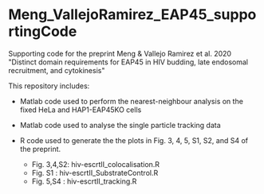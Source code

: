# Meng_VallejoRamirez_EAP45_supportingCode

 Supporting code for the preprint Meng & Vallejo Ramirez et al. 2020 "Distinct domain requirements for EAP45 in HIV budding, late endosomal recruitment, and cytokinesis"

 This repository includes:

 * Matlab code used to perform the nearest-neighbour analysis on the fixed HeLa and HAP1-EAP45KO cells

 * Matlab code used to analyse the single particle tracking data

 * R code used to generate the the plots in Fig. 3, 4, 5, S1, S2, and S4 of the preprint.
    * Fig. 3,4,S2: hiv-escrtII_colocalisation.R
    * Fig. S1    : hiv-escrtII_SubstrateControl.R
    * Fig. 5,S4  : hiv-escrtII_tracking.R

